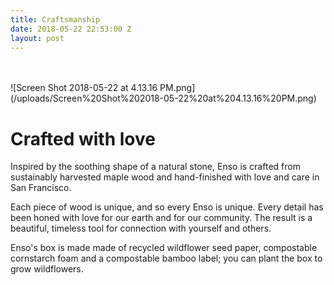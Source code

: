 ```yaml
---
title: Craftsmanship
date: 2018-05-22 22:53:00 Z
layout: post
---
```


<br> 
<br>
![Screen Shot 2018-05-22 at 4.13.16 PM.png](/uploads/Screen%20Shot%202018-05-22%20at%204.13.16%20PM.png)

# Crafted with love

Inspired by the soothing shape of a natural stone, Enso is crafted from sustainably harvested maple wood and hand-finished with love and care in San Francisco.

Each piece of wood is unique, and so every Enso is unique. Every detail has been honed with love for our earth and for our community. The result is a beautiful, timeless tool for connection with yourself and others.

Enso's box is made made of recycled wildflower seed paper, compostable cornstarch foam and a compostable bamboo label; you can plant the box to grow wildflowers.